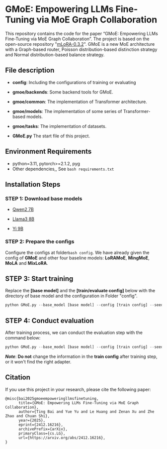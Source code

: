 # GMoE: Empowering LLMs Fine-Tuning via MoE Graph Collaboration

This repository contains the code for the paper “GMoE: Empowering LLMs Fine-Tuning via MoE Graph Collaboration”. The project is based on the open-source repository "[mLoRA-0.3.2](https://github.com/mikecovlee/mLoRA/tree/0.3.2)". GMoE is a new MoE architecture with a Graph-based router, Poisson distribution-based distinction strategy and Normal distribution-based balance strategy.

## File description

- **config**: Including the configurations of training or evaluating

- **gmoe/backends**: Some backend tools for GMoE.
- **gmoe/common**: The implementation of Transformer architecture.
- **gmoe/models**: The implementation of some series of Transformer-based models.
- **gmoe/tasks**: The implementation of datasets.
- **GMoE.py** The start file of this project.

## Environment Requirements
- python=3.11, pytorch>=2.1.2, pyg
- Other dependencies,, See ```bash requirements.txt```

## Installation Steps
### STEP 1: Download base models

- [Qwen2 7B](https://huggingface.co/Qwen/Qwen2-7B)
  
- [Llama3 8B](https://huggingface.co/meta-llama/Meta-Llama-3-8B)
  
- [Yi 9B](https://huggingface.co/01-ai/Yi-9B)
### STEP 2: Prepare the configs

Configure the configs at folder```bash config```. We have already given the config of **GMoE** and other four baseline models: **LoRAMoE**, **MingMoE**, **MoLA** and **MixLoRA**.

## STEP 3: Start training

Replace the **[base model]** and the **[train/evaluate config]** below with the directory of base model and the configuration in Folder "config".

``````python 
python GMoE.py --base_model [base model] --config [train config] --seed 42 --log_file GMoE.log --bf16 --overwrite
``````



## STEP 4: Conduct evaluation

After training process, we can conduct the evaluation step with the command below:

``````python
python GMoE.py --base_model [base model] --config [train config] --seed 42 --log_file GMoE.log --bf16 --overwrite --evaluate
``````

***Note***:   **Do not** change the information in the **train config** after training step, or it won't find the right adapter.

## Citation

If you use this project in your research, please cite the following paper:

```
@misc{bai2025gmoeempoweringllmsfinetuning,
      title={GMoE: Empowering LLMs Fine-Tuning via MoE Graph Collaboration}, 
      author={Ting Bai and Yue Yu and Le Huang and Zenan Xu and Zhe Zhao and Chuan Shi},
      year={2025},
      eprint={2412.16216},
      archivePrefix={arXiv},
      primaryClass={cs.LG},
      url={https://arxiv.org/abs/2412.16216}, 
}
```



